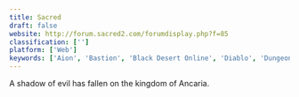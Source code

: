 ```yaml
---
title: Sacred
draft: false 
website: http://forum.sacred2.com/forumdisplay.php?f=85
classification: ['']
platform: ['Web']
keywords: ['Aion', 'Bastion', 'Black Desert Online', 'Diablo', 'Dungeon Hunter', 'Dungeon Siege 2', 'Eclipse Origins', 'Erebus', 'Eternal Lands', 'FreedroidRPG', 'Grim Dawn', 'Guild Wars', 'Lips of Suna', 'Nox', 'OpenMW', 'Realms of Ancient War', 'SoulCraft', 'Spring Engine', 'Summoning Wars', 'Torchlight', 'World of Warcraft']
---
```

A shadow of evil has fallen on the kingdom of Ancaria.